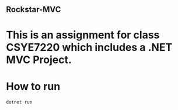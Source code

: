## Rockstar-MVC

# This is an assignment for class CSYE7220 which includes a .NET MVC Project.

# How to run
```
dotnet run
```
